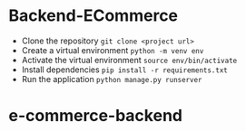 # Backend-ECommerce


-   Clone the repository `git clone <project url>`
-   Create a virtual environment `python -m venv env`
-   Activate the virtual environment `source env/bin/activate`
-   Install dependencies `pip install -r requirements.txt`
-   Run the application `python manage.py runserver`

# e-commerce-backend
